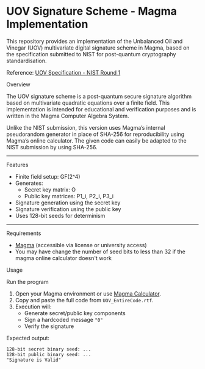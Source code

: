 # UOV Signature Scheme - Magma Implementation

This repository provides an implementation of the Unbalanced Oil and Vinegar (UOV) multivariate digital signature scheme in Magma, based on the specification submitted to NIST for post-quantum cryptography standardisation.

Reference: [UOV Specification - NIST Round 1](https://csrc.nist.gov/csrc/media/Projects/pqc-dig-sig/documents/round-1/spec-files/UOV-spec-web.pdf)


Overview

The UOV signature scheme is a post-quantum secure signature algorithm based on multivariate quadratic equations over a finite field. This implementation is intended for educational and verification purposes and is written in the Magma Computer Algebra System.

Unlike the NIST submission, this version uses Magma’s internal pseudorandom generator in place of SHA-256 for reproducibility using Magma’s online calculator. The given code can easily be adapted to the NIST submission by using SHA-256.

---

Features

- Finite field setup: GF(2^4)
- Generates:
  - Secret key matrix: O
  - Public key matrices: P1_i, P2_i, P3_i
- Signature generation using the secret key
- Signature verification using the public key
- Uses 128-bit seeds for determinism

---

Requirements

- [Magma](http://magma.maths.usyd.edu.au/magma/) (accessible via license or university access)
- You may have change the number of seed bits to less than 32 if the magma online calculator doesn't work


Usage

Run the program

1. Open your Magma environment or use [Magma Calculator](http://magma.maths.usyd.edu.au/calc/).
2. Copy and paste the full code from `UOV_EntireCode.rtf`.
3. Execution will:
   - Generate secret/public key components
   - Sign a hardcoded message `"0"`
   - Verify the signature

Expected output:
```plaintext
128-bit secret binary seed: ...
128-bit public binary seed: ...
"Signature is Valid"
